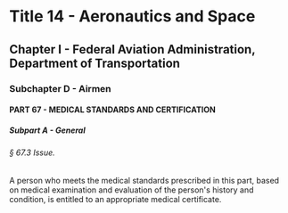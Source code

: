 
# Title 14 - Aeronautics and Space
## Chapter I - Federal Aviation Administration, Department of Transportation
### Subchapter D - Airmen
#### PART 67 - MEDICAL STANDARDS AND CERTIFICATION
##### Subpart A - General
###### § 67.3 Issue.

A person who meets the medical standards prescribed in this part, based on medical examination and evaluation of the person's history and condition, is entitled to an appropriate medical certificate.
